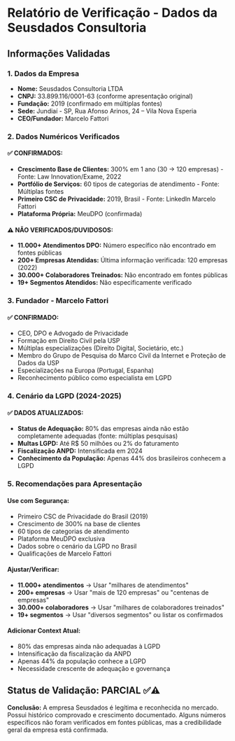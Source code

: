 # Relatório de Verificação - Dados da Seusdados Consultoria

## Informações Validadas

### 1. Dados da Empresa
- **Nome:** Seusdados Consultoria LTDA
- **CNPJ:** 33.899.116/0001-63 (conforme apresentação original)
- **Fundação:** 2019 (confirmado em múltiplas fontes)
- **Sede:** Jundiaí - SP, Rua Afonso Arinos, 24 – Vila Nova Esperia
- **CEO/Fundador:** Marcelo Fattori

### 2. Dados Numéricos Verificados
#### ✅ CONFIRMADOS:
- **Crescimento Base de Clientes:** 300% em 1 ano (30 → 120 empresas) - Fonte: Law Innovation/Exame, 2022
- **Portfólio de Serviços:** 60 tipos de categorias de atendimento - Fonte: Múltiplas fontes
- **Primeiro CSC de Privacidade:** 2019, Brasil - Fonte: LinkedIn Marcelo Fattori
- **Plataforma Própria:** MeuDPO (confirmada)

#### ⚠️ NÃO VERIFICADOS/DUVIDOSOS:
- **11.000+ Atendimentos DPO:** Número específico não encontrado em fontes públicas
- **200+ Empresas Atendidas:** Última informação verificada: 120 empresas (2022)
- **30.000+ Colaboradores Treinados:** Não encontrado em fontes públicas
- **19+ Segmentos Atendidos:** Não especificamente verificado

### 3. Fundador - Marcelo Fattori
#### ✅ CONFIRMADO:
- CEO, DPO e Advogado de Privacidade
- Formação em Direito Civil pela USP
- Múltiplas especializações (Direito Digital, Societário, etc.)
- Membro do Grupo de Pesquisa do Marco Civil da Internet e Proteção de Dados da USP
- Especializações na Europa (Portugal, Espanha)
- Reconhecimento público como especialista em LGPD

### 4. Cenário da LGPD (2024-2025)
#### ✅ DADOS ATUALIZADOS:
- **Status de Adequação:** 80% das empresas ainda não estão completamente adequadas (fonte: múltiplas pesquisas)
- **Multas LGPD:** Até R$ 50 milhões ou 2% do faturamento
- **Fiscalização ANPD:** Intensificada em 2024
- **Conhecimento da População:** Apenas 44% dos brasileiros conhecem a LGPD

### 5. Recomendações para Apresentação

#### Use com Segurança:
- Primeiro CSC de Privacidade do Brasil (2019)
- Crescimento de 300% na base de clientes
- 60 tipos de categorias de atendimento
- Plataforma MeuDPO exclusiva
- Dados sobre o cenário da LGPD no Brasil
- Qualificações de Marcelo Fattori

#### Ajustar/Verificar:
- **11.000+ atendimentos** → Usar "milhares de atendimentos"
- **200+ empresas** → Usar "mais de 120 empresas" ou "centenas de empresas"
- **30.000+ colaboradores** → Usar "milhares de colaboradores treinados"
- **19+ segmentos** → Usar "diversos segmentos" ou listar os confirmados

#### Adicionar Context Atual:
- 80% das empresas ainda não adequadas à LGPD
- Intensificação da fiscalização da ANPD
- Apenas 44% da população conhece a LGPD
- Necessidade crescente de adequação e governança

## Status de Validação: PARCIAL ✅⚠️

**Conclusão:** A empresa Seusdados é legítima e reconhecida no mercado. Possui histórico comprovado e crescimento documentado. Alguns números específicos não foram verificados em fontes públicas, mas a credibilidade geral da empresa está confirmada.